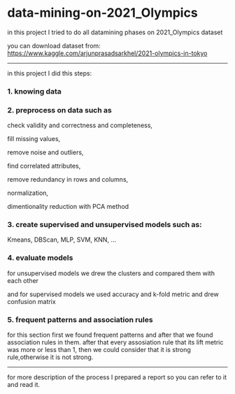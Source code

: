 # data-mining-on-2021_Olympics

in this project I tried to do all datamining phases on 2021_Olympics dataset

you can download dataset from: https://www.kaggle.com/arjunprasadsarkhel/2021-olympics-in-tokyo

*********
in this project I did this steps:

### 1. knowing data

### 2. preprocess on data such as
check validity and correctness and completeness,

fill missing values,

remove noise and outliers,

find correlated attributes,

remove redundancy in rows and columns,

normalization,

dimentionality reduction with PCA method

### 3. create supervised and unsupervised models such as:
Kmeans, DBScan, MLP, SVM, KNN, ...

### 4. evaluate models
for unsupervised models we drew the clusters and compared them with each other

and for supervised models we used accuracy and k-fold metric and drew confusion matrix

### 5. frequent patterns and association rules
for this section first we found frequent patterns and after that we found association rules in them. after that every assosiation rule that its lift metric was more or less than 1, then we could consider that it is strong rule,otherwise it is not strong.

******

for more description of the process I prepared a report so you can refer to it and read it.
    